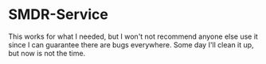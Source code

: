 # SMDR-Service

This works for what I needed, but I won't not recommend anyone else use it since I can guarantee there are bugs everywhere.  Some day I'll clean it up, but now is not the time.
